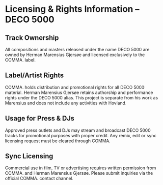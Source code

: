 # Licensing & Rights Information – DECO 5000

## Track Ownership
All compositions and masters released under the name DECO 5000 are owned by Herman Marensius Gjersøe and licensed exclusively to the COMMA. label.

## Label/Artist Rights
COMMA. holds distribution and promotional rights for all DECO 5000 material. Herman Marensius Gjersøe retains authorship and performance rights under the DECO 5000 alias. This project is separate from his work as Marensius and does not include any activities with Hovland.

## Usage for Press & DJs
Approved press outlets and DJs may stream and broadcast DECO 5000 tracks for promotional purposes with proper credit. Any remix, edit or sync licensing request must be cleared through COMMA.

## Sync Licensing
Commercial use in film, TV or advertising requires written permission from COMMA. and Herman Marensius Gjersøe. Please submit inquiries via the official COMMA. contact channel.
